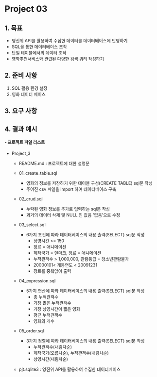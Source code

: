 # Project 03

## 1. 목표
- 영진위 API를 활용하여 수집한 데이터를 데이터베이스에 반영하기
- SQL을 통한 데이터베이스 조작
- 단일 테이블에서의 데이터 조작
- 영화추천서비스와 관련된 다양한 검색 쿼리 작성하기

## 2. 준비 사항
1. SQL 활용 환경 설정
2. 영화 데이터 베이스

## 3. 요구 사항

## 4. 결과 예시

#### - 프로젝트 파일 리스트
- Project_3
    - README.md : 프로젝트에 대한 설명문  

    - 01_create_table.sql
    	- 영화의 정보를 저장하기 위한 테이블 구성(CREATE TABLE) sql문 작성
    	- 주어진 csv 파일을 import 하여 데이터베이스 구축

    - 02_crud.sql
        - 누락된 영화 정보를 추가로 입력하는 sql문 작성
        - 과거의 데이터 삭제 및 NULL 인 값음 '없음'으로 수정

    - 03_select.sql
        - 6가지 조건에 따라 데이터베이스의 내용 출력(SELECT) sql문 작성
        	- 상영시간 >= 150
        	- 장르 = 애니메이션
        	- 제작국가 = 덴마크, 장르 = 애니메이션
        	- 누적관객수 > 1,000,000, 관람등급 = 청소년관람불가
        	- 20000101< 개봉연도 < 20091231
        	- 장르를 중복없이 출력

	- 04_expression.sql
		- 5가지 연산에 따라 데이터베이스의 내용 출력(SELECT) sql문 작성
        	- 총 누적관객수
        	- 가장 많은 누적관객수
        	- 가장 상영시간이 짧은 영화
        	- 평균 누적관객수
        	- 영화의 개수
	
	- 05_order.sql
		- 3가지 정렬에 따라 데이터베이스의 내용 출력(SELECT) sql문 작성
        	- 누적관객수(내림차순)
        	- 제작국가(오름차순), 누적관객수(내림차순)
        	- 상영시간(내림차순)

	- pjt.sqlite3 : 영진위 API를 활용하여 수집한 데이터베이스